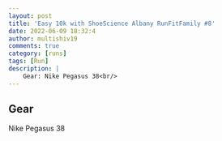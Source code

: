 ```yaml
---
layout: post
title: 'Easy 10k with ShoeScience Albany RunFitFamily #8'
date: 2022-06-09 18:32:4
author: multishiv19
comments: true
category: [runs]
tags: [Run]
description: |
    Gear: Nike Pegasus 38<br/>
---
```


## Gear
Nike Pegasus 38



<div width='100%' class='strava-embed-placeholder' data-embed-type='activity' data-embed-id='7278998628'></div>
<script src='https://strava-embeds.com/embed.js'></script>
